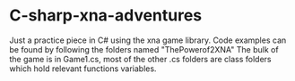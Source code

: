 # C-sharp-xna-adventures
Just a practice piece in C# using the xna game library.
Code examples can be found by following the folders named "ThePowerof2XNA"
The bulk of the game is in Game1.cs, most of the other .cs folders are class folders which hold relevant functions variables.
